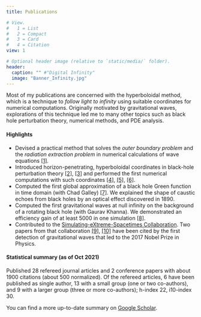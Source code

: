```yaml
---
title: Publications

# View.
#   1 = List
#   2 = Compact
#   3 = Card
#   4 = Citation
view: 1

# Optional header image (relative to `static/media/` folder).
header:
  caption: "" #"Digital Infinity"
  image: "Banner_Infinity.jpg"
---
```

Most of my publications are concerned with the hyperboloidal method, which is a technique to *follow light to infinity* using suitable coordinates for numerical computations. Originally motivated by gravitational waves, explorations of this technique led me to many other topics such as black hole perturbation theory, numerical methods, and PDE analysis.

#### Highlights
- Devised a practical method that solves the *outer boundary problem* and the *radiation extraction problem* in numerical calculations of wave equations [[1]](/publication/zenginoglu-2011-hyperboloidal/).
- Introduced horizon-penetrating, hyperboloidal coordinates in black-hole perturbation theory [[2]](/publication/zenginoglu-2008-hyperboloidal/), [[3]](/publication/zenginoglu-2011-geometric/) and performed the first numerical computations with such coordinates [[4]](/publication/zenginoglu-2008-tail/), [[5]](/publication/zenginoglu-2009-gravitational/), [[6]](/publication/zenginoglu-2010-asymptotics/).
- Computed the first global approximation of a black hole Green function in time domain (with Chad Galley) [[7]](/publication/zenginoglu-2012-caustic/). We explained the shape of caustic echoes from black holes by an optical effect discovered in 1890.
- Computed the first gravitational waves at null infinity on the background of a rotating black hole (with Gaurav Khanna). We demonstrated an efficiency gain of at least 5000 in one simulation [[8]](/publication/zenginoglu-2011-null/).
- Contributed to the [Simulating-eXtreme-Spacetimes Collaboration](https://www.black-holes.org/). Two papers from that collaboration [[9]](/publication/mroue-2013-catalog/), [[10]](/publication/pan-2014-eob/) have been cited by the first detection of gravitational waves that led to the 2017 Nobel Prize in Physics.

#### Statistical summary (as of Oct 2021)

Published 28 refereed journal articles and 2 conference papers with about 1900 citations (about 500 normalized). Of the refereed articles, 6 have been published as single author, 13 with a small group (one or two co-authors), and 9 with a larger group (three or more co-authors); h-index 22, i10-index 30. 

You can find a more up-to-date summary on [Google Scholar](https://scholar.google.com/citations?user=M8NnUIQAAAAJ).

<!-- Please see my [research statement](/post/research-statement) for a publicly accessible account of my research. -->